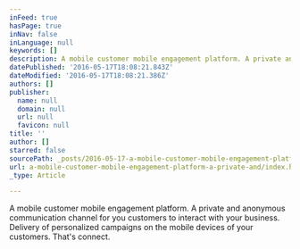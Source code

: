 ```yaml
---
inFeed: true
hasPage: true
inNav: false
inLanguage: null
keywords: []
description: A mobile customer mobile engagement platform. A private and anonymous communication channel for you customers to interact with your business. Delivery of personalized campaigns on the mobile devices of your customers. That’s connect.
datePublished: '2016-05-17T18:08:21.843Z'
dateModified: '2016-05-17T18:08:21.386Z'
authors: []
publisher:
  name: null
  domain: null
  url: null
  favicon: null
title: ''
author: []
starred: false
sourcePath: _posts/2016-05-17-a-mobile-customer-mobile-engagement-platform-a-private-and.md
url: a-mobile-customer-mobile-engagement-platform-a-private-and/index.html
_type: Article

---
```

A mobile customer mobile engagement platform. A private and anonymous communication channel for you customers to interact with your business. Delivery of personalized campaigns on the mobile devices of your customers. That's connect.